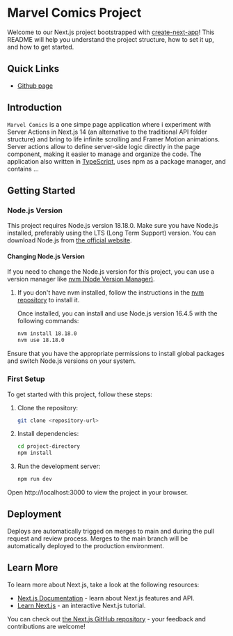 # Marvel Comics Project

Welcome to our Next.js project bootstrapped with [create-next-app](#https://github.com/vercel/next.js/tree/canary/packages/create-next-app)! This README will help you understand the project structure, how to set it up, and how to get started.

## Quick Links

* [Github page](https://project-domain-staging.app/)

## Introduction

`Marvel Comics` is a one simpe page application where i experiment with  Server Actions in Next.js 14 (an alternative to the traditional API folder structure) and bring to life infinite scrolling and Framer Motion animations. Server actions allow to define server-side logic directly in the page component, making it easier to manage and organize the code. The application also written in [TypeScript](https://www.typescriptlang.org/), uses npm as a package manager, and contains ...

## Getting Started

### Node.js Version

This project requires Node.js version 18.18.0. Make sure you have Node.js installed, preferably using the LTS (Long Term Support) version. You can download Node.js from [the official website](https://nodejs.org/).

#### Changing Node.js Version

If you need to change the Node.js version for this project, you can use a version manager like [nvm (Node Version Manager)](https://github.com/nvm-sh/nvm).

1. If you don't have nvm installed, follow the instructions in the [nvm repository](https://github.com/nvm-sh/nvm#install--update-script) to install it.

   Once installed, you can install and use Node.js version 16.4.5 with the following commands:

   ```bash
   nvm install 18.18.0
   nvm use 18.18.0

Ensure that you have the appropriate permissions to install global packages and switch Node.js versions on your system.

### First Setup

To get started with this project, follow these steps:

1. Clone the repository:

   ```bash
   git clone <repository-url>

2. Install dependencies:

   ```bash
   cd project-directory
   npm install

3. Run the development server:

   ```bash
   npm run dev

Open http://localhost:3000 to view the project in your browser.


## Deployment

Deploys are automatically trigged on merges to main and during the pull request and review process. Merges to the main branch will be automatically deployed to the production environment.

## Learn More

To learn more about Next.js, take a look at the following resources:

- [Next.js Documentation](https://nextjs.org/docs) - learn about Next.js features and API.
- [Learn Next.js](https://nextjs.org/learn) - an interactive Next.js tutorial.

You can check out [the Next.js GitHub repository](https://github.com/vercel/next.js/) - your feedback and contributions are welcome!
